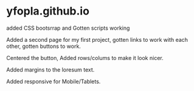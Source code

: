 # yfopla.github.io

added CSS bootsrrap and Gotten scripts working

Added a second page for my first project, gotten links to work with each other, gotten buttons to work.

Centered the button, Added rows/colums to make it look nicer. 

Added margins to the loresum text. 

Added responsive for Mobile/Tablets.

